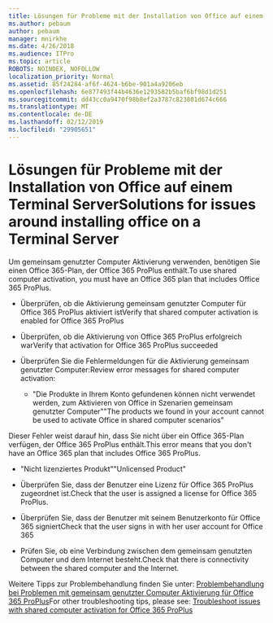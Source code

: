 ```yaml
---
title: Lösungen für Probleme mit der Installation von Office auf einem Terminal Server
ms.author: pebaum
author: pebaum
manager: mnirkhe
ms.date: 4/26/2018
ms.audience: ITPro
ms.topic: article
ROBOTS: NOINDEX, NOFOLLOW
localization_priority: Normal
ms.assetid: 85f24284-af6f-4624-b6be-901a4a9206eb
ms.openlocfilehash: 6e877493f44b4636e1293582b5baf6bf98d1d251
ms.sourcegitcommit: dd43cc0a9470f98b8ef2a3787c823801d674c666
ms.translationtype: MT
ms.contentlocale: de-DE
ms.lasthandoff: 02/12/2019
ms.locfileid: "29905651"
---
```

# <a name="solutions-for-issues-around-installing-office-on-a-terminal-server"></a><span data-ttu-id="b9d09-102">Lösungen für Probleme mit der Installation von Office auf einem Terminal Server</span><span class="sxs-lookup"><span data-stu-id="b9d09-102">Solutions for issues around installing office on a Terminal Server</span></span>

<span data-ttu-id="b9d09-103">Um gemeinsam genutzter Computer Aktivierung verwenden, benötigen Sie einen Office 365-Plan, der Office 365 ProPlus enthält.</span><span class="sxs-lookup"><span data-stu-id="b9d09-103">To use shared computer activation, you must have an Office 365 plan that includes Office 365 ProPlus.</span></span>
  
- <span data-ttu-id="b9d09-104">Überprüfen, ob die Aktivierung gemeinsam genutzter Computer für Office 365 ProPlus aktiviert ist</span><span class="sxs-lookup"><span data-stu-id="b9d09-104">Verify that shared computer activation is enabled for Office 365 ProPlus</span></span>
    
- <span data-ttu-id="b9d09-105">Überprüfen, ob die Aktivierung von Office 365 ProPlus erfolgreich war</span><span class="sxs-lookup"><span data-stu-id="b9d09-105">Verify that activation for Office 365 ProPlus succeeded</span></span>
    
- <span data-ttu-id="b9d09-106">Überprüfen Sie die Fehlermeldungen für die Aktivierung gemeinsam genutzter Computer:</span><span class="sxs-lookup"><span data-stu-id="b9d09-106">Review error messages for shared computer activation:</span></span>
    
  - <span data-ttu-id="b9d09-107">"Die Produkte in Ihrem Konto gefundenen können nicht verwendet werden, zum Aktivieren von Office in Szenarien gemeinsam genutzter Computer"</span><span class="sxs-lookup"><span data-stu-id="b9d09-107">"The products we found in your account cannot be used to activate Office in shared computer scenarios"</span></span>
  
<span data-ttu-id="b9d09-108">Dieser Fehler weist darauf hin, dass Sie nicht über ein Office 365-Plan verfügen, der Office 365 ProPlus enthält.</span><span class="sxs-lookup"><span data-stu-id="b9d09-108">This error means that you don't have an Office 365 plan that includes Office 365 ProPlus.</span></span>
    
  - <span data-ttu-id="b9d09-109">"Nicht lizenziertes Produkt"</span><span class="sxs-lookup"><span data-stu-id="b9d09-109">"Unlicensed Product"</span></span>
    
  - <span data-ttu-id="b9d09-110">Überprüfen Sie, dass der Benutzer eine Lizenz für Office 365 ProPlus zugeordnet ist.</span><span class="sxs-lookup"><span data-stu-id="b9d09-110">Check that the user is assigned a license for Office 365 ProPlus.</span></span>
    
  - <span data-ttu-id="b9d09-111">Überprüfen Sie, dass der Benutzer mit seinem Benutzerkonto für Office 365 signiert</span><span class="sxs-lookup"><span data-stu-id="b9d09-111">Check that the user signs in with her user account for Office 365</span></span>
    
  - <span data-ttu-id="b9d09-112">Prüfen Sie, ob eine Verbindung zwischen dem gemeinsam genutzten Computer und dem Internet besteht.</span><span class="sxs-lookup"><span data-stu-id="b9d09-112">Check that there is connectivity between the shared computer and the Internet.</span></span>
    
<span data-ttu-id="b9d09-113">Weitere Tipps zur Problembehandlung finden Sie unter: [Problembehandlung bei Problemen mit gemeinsam genutzter Computer Aktivierung für Office 365 ProPlus](https://docs.microsoft.com/DeployOffice/troubleshoot-issues-with-shared-computer-activation-for-office-365-proplus)</span><span class="sxs-lookup"><span data-stu-id="b9d09-113">For other troubleshooting tips, please see: [Troubleshoot issues with shared computer activation for Office 365 ProPlus](https://docs.microsoft.com/DeployOffice/troubleshoot-issues-with-shared-computer-activation-for-office-365-proplus)</span></span>
  


